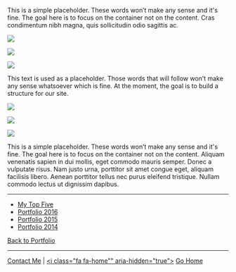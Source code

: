 This is a simple placeholder. These words won’t make any sense and it's fine. The goal here is to focus on the container not on the content. Cras condimentum nibh magna, quis sollicitudin odio sagittis ac.

![](https://raw.githubusercontent.com/firepress-org/themes-content/master/112_readiness/images/album-three/pascal-trip_301.jpg)

![](https://raw.githubusercontent.com/firepress-org/themes-content/master/112_readiness/images/album-three/pascal-trip_302.jpg)

![](https://raw.githubusercontent.com/firepress-org/themes-content/master/112_readiness/images/album-three/pascal-trip_303.jpg)

This text is used as a placeholder. Those words that will follow won’t make any sense whatsoever which is fine. At the moment, the goal is to build a structure for our site. 

![](https://raw.githubusercontent.com/firepress-org/themes-content/master/112_readiness/images/album-three/pascal-trip_304.jpg)

![](https://raw.githubusercontent.com/firepress-org/themes-content/master/112_readiness/images/album-three/pascal-trip_305.jpg)

![](https://raw.githubusercontent.com/firepress-org/themes-content/master/112_readiness/images/album-three/pascal-trip_306.jpg)

This is a simple placeholder. These words won’t make any sense and it's fine. The goal here is to focus on the container not on the content. Aliquam venenatis sapien in dui mollis, eget commodo mauris semper. Donec a vulputate risus. Nam justo urna, porttitor sit amet congue eget, aliquam facilisis libero. Aenean porttitor tellus nec purus eleifend tristique. Nullam commodo lectus ut dignissim dapibus.

---

- [My Top Five](/my-top-5-most-important-accomplishments-portefolio/)
- [Portfolio 2016](/portfolio-2016)
- [Portfolio 2015](/portfolio-2015)
- [Portfolio 2014](/portfolio-2014)

<a href="/portfolio/" class="button button-block button-primary button-rounded">Back to Portfolio</a><br>

---

[<i class="fa fa-envelope-o" aria-hidden="true"></i>](/contact/) [Contact Me](/contact/) | [<i class="fa fa-home"" aria-hidden="true"></i>](/) [Go Home](/)<br><br>